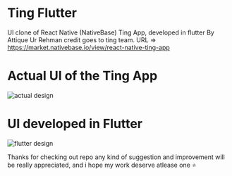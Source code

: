 # Ting Flutter
UI clone of React Native (NativeBase) Ting App, developed in flutter By Attique Ur Rehman
credit goes to ting team. URL => https://market.nativebase.io/view/react-native-ting-app

# Actual UI of the Ting App
![actual design ](https://github.com/AatiqUrRehman/ting_flutter/blob/master/assets/images/KyYGZc31QHAqkpFM.png)

# UI developed in Flutter
![flutter design ](https://github.com/AatiqUrRehman/ting_flutter/blob/master/assets/images/merge_from_ofoct.jpg)

Thanks for checking out repo any kind of suggestion and improvement will be really appreciated, and i hope my work deserve atlease one ⭐
